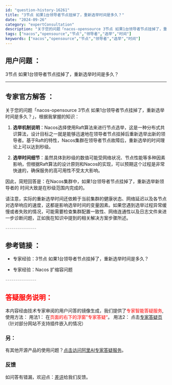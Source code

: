 ```yaml
---
id: "question-history-16261"
title: "3节点 如果1台领导者节点挂掉了，重新选举时间是多久？"
date: "2024-09-26"
category: "expertConsultation"
description: "关于您的问题「nacos-opensource 3节点 如果1台领导者节点挂掉了，重新选举时间是多久？」，根据我掌握的知识：1. **选举机制说明**：Nacos选择使用Raft算法来进行节点选举，这是一种分布式共识算法，设计目标之一就是能够迅速地在领导者节点挂掉后重新选举出新的领导者。基于Raft"
tags: ["nacos","opensource","节点","领导者","选举","时间"]
keywords: ["nacos","opensource","节点","领导者","选举","时间"]
---
```


## 用户问题 ： 
 3节点 如果1台领导者节点挂掉了，重新选举时间是多久？  

---------------
## 专家官方解答 ：

关于您的问题「nacos-opensource 3节点 如果1台领导者节点挂掉了，重新选举时间是多久？」，根据我掌握的知识：

1. **选举机制说明**：Nacos选择使用Raft算法来进行节点选举，这是一种分布式共识算法，设计目标之一就是能够迅速地在领导者节点挂掉后重新选举出新的领导者。基于Raft的特性，Nacos集群在领导者节点故障后，重新选举的时间理论上可以达到秒级。

2. **选举时间细节**：虽然具体到秒级的数值可能受网络状况、节点性能等多种因素影响，但根据Raft算法的设计原则和Nacos的实现，可以预期这个过程是非常快速的，确保服务的高可用性不受太大影响。

因此，简短回答是：在Nacos集群中，如果1台领导者节点挂掉了，重新选举新领导者的 时间大致是在秒级范围内完成的。

请注意，实际的重新选举时间还依赖于当前集群的健康状态、网络延迟以及各节点对选举响应的速度，这都是影响选举时间的变量因素。如果您遇到选举过程异常缓慢或者失败的情况，可能需要检查集群配置一致性、网络连通性以及日志文件来进一步诊断问题，正如我在知识中提到的相关解决方案步骤所述。


<font color="#949494">---------------</font> 


## 参考链接 ：

* 专家经验：3节点 如果1台领导者节点挂掉了，重新选举时间是多久？ 
 
 * 专家经验：Nacos 扩缩容问题 


 <font color="#949494">---------------</font> 
 


## <font color="#FF0000">答疑服务说明：</font> 

本内容经由技术专家审阅的用户问答的镜像生成，我们提供了<font color="#FF0000">专家智能答疑服务</font>,使用方法：
用法1： 在<font color="#FF0000">页面的右下的浮窗”专家答疑“</font>。
用法2： 点击[专家答疑页](https://answer.opensource.alibaba.com/docs/intro)（针对部分网站不支持插件嵌入的情况）
### 另：


有其他开源产品的使用问题？[点击访问阿里AI专家答疑服务](https://answer.opensource.alibaba.com/docs/intro)。
### 反馈
如问答有错漏，欢迎点：[差评](https://ai.nacos.io/user/feedbackByEnhancerGradePOJOID?enhancerGradePOJOId=16269)给我们反馈。

